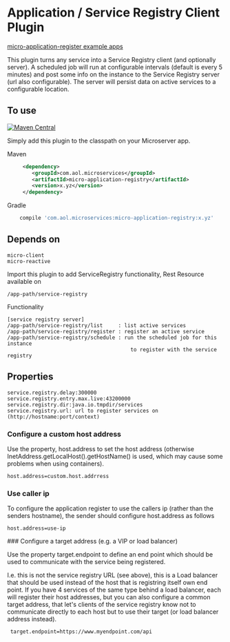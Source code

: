 # Application / Service Registry Client Plugin

[micro-application-register example apps](https://github.com/aol/micro-server/tree/master/micro-application-register/src/test/java/app)

This plugin turns any service into a Service Registry client (and optionally server). A scheduled job will run at configurable intervals (default is every 5 minutes) and post some info on the instance to the Service Registry server (url also configurable). The server will persist data on active services to a configurable location.

## To use

[![Maven Central](https://maven-badges.herokuapp.com/maven-central/com.aol.microservices/micro-application-register/badge.svg)](https://maven-badges.herokuapp.com/maven-central/com.aol.microservices/micro-application-register)

Simply add this plugin to the classpath on your Microserver app.

Maven 
```xml
     <dependency>
        <groupId>com.aol.microservices</groupId>  
        <artifactId>micro-application-registry</artifactId>
        <version>x.yz</version>
     </dependency>
```    
Gradle
```groovy
    compile 'com.aol.microservices:micro-application-registry:x.yz'
```
## Depends on

    micro-client
    micro-reactive

Import this plugin to add ServiceRegistry functionality, Rest Resource available on

    /app-path/service-registry

Functionality

    [service registry server]
    /app-path/service-registry/list     : list active services
    /app-path/service-registry/register : register an active service
    /app-path/service-registry/schedule : run the scheduled job for this instance 
    										to register with the service registry
    

## Properties

    service.registry.delay:300000
    service.registry.entry.max.live:43200000
    service.registry.dir:java.io.tmpdir/services
    service.registry.url: url to register services on (http://hostname:port/context)
    
### Configure a custom host address

Use the property, host.address to set the host address (otherwise InetAddress.getLocalHost().getHostName() is used, which may cause some problems when using containers).

	host.address=custom.host.addrress

### Use caller ip

To configure the application register to use the callers ip (rather than the senders hostname), the sender should configure host.address as follows 

	host.address=use-ip

	
### Configure a target address (e.g. a VIP or load balancer)

Use the property target.endpoint to define an end point which should be used to communicate with the service being registered.

I.e. this is not the service registry URL (see above), this is a Load balancer that should be used instead of the host that is registring itself own end point. If you have 4 services of the same type behind a load balancer, each will register their host addresses, but you can also configure a common target address, that let's clients of the service registry know not to communicate directly to each host but to use their target (or load balancer address instead).

     target.endpoint=https://www.myendpoint.com/api	
